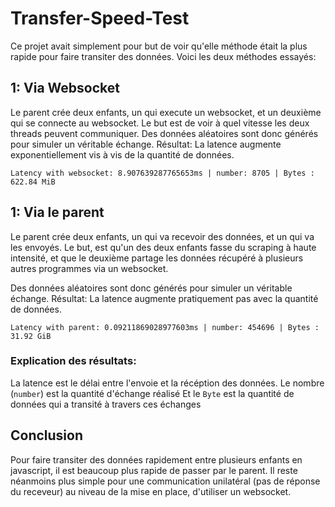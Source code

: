# Transfer-Speed-Test

Ce projet avait simplement pour but de voir qu'elle méthode était la plus rapide pour faire transiter des données.
Voici les deux méthodes essayés:

## 1: Via Websocket
Le parent crée deux enfants, un qui execute un websocket, et un deuxième qui se connecte au websocket. Le but est de voir à quel vitesse les deux threads peuvent communiquer.
Des données aléatoires sont donc générés pour simuler un véritable échange.
Résultat: La latence augmente exponentiellement vis à vis de la quantité de données.
```
Latency with websocket: 8.907639287765653ms | number: 8705 | Bytes : 622.84 MiB
```

## 1: Via le parent
Le parent crée deux enfants, un qui va recevoir des données, et un qui va les envoyés. 
Le but, est qu'un des deux enfants fasse du scraping à haute intensité, et que le deuxième partage les données récupéré à plusieurs autres programmes via un websocket. 

Des données aléatoires sont donc générés pour simuler un véritable échange.
Résultat: La latence augmente pratiquement pas avec la quantité de données.
```
Latency with parent: 0.09211869028977603ms | number: 454696 | Bytes : 31.92 GiB
```

### Explication des résultats:
La latence est le délai entre l'envoie et la récéption des données. 
Le nombre (`number`) est la quantité d'échange réalisé
Et le `Byte` est la quantité de données qui a transité à travers ces échanges

## Conclusion
Pour faire transiter des données rapidement entre plusieurs enfants en javascript, il est beaucoup plus rapide de passer par le parent.
Il reste néanmoins plus simple pour une communication unilatéral (pas de réponse du receveur) au niveau de la mise en place, d'utiliser un websocket.
